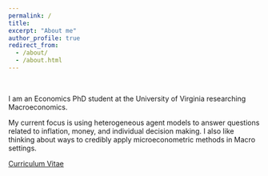 ```yaml
---
permalink: /
title: 
excerpt: "About me"
author_profile: true
redirect_from: 
  - /about/
  - /about.html
---
```


&nbsp;


I am an Economics PhD student at the University of Virginia researching Macroeconomics. 

My current focus is using heterogeneous agent models to answer questions related to inflation, money, and individual decision making. I also like thinking about ways to credibly apply microeconometric methods in Macro settings.

[Curriculum Vitae](https://paulbousquet.github.io/assets/BousquetCV.pdf) 
